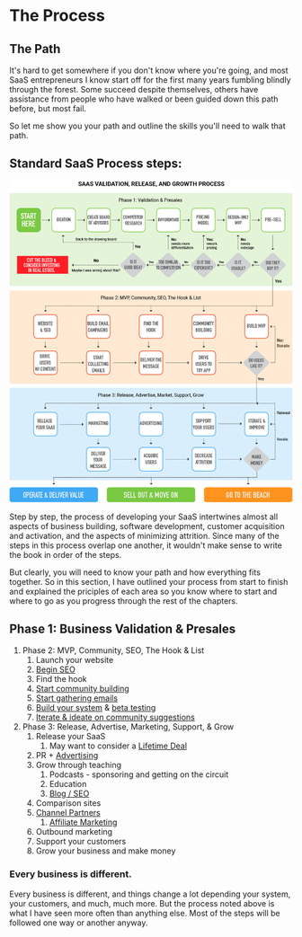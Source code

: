 # The Process

## The Path

It's hard to get somewhere if you don't know where you're going, and most SaaS entrepreneurs I know start off for the first many years fumbling blindly through the forest. Some succeed despite themselves, others have assistance from people who have walked or been guided down this path before, but most fail. 

So let me show you your path and outline the skills you'll need to walk that path. 

## Standard SaaS Process steps:

![](../.gitbook/assets/saas-general-process-2.png)

Step by step, the process of developing your SaaS intertwines almost all aspects of business building, software development, customer acquisition and activation, and the aspects of minimizing attrition. Since many of the steps in this process overlap one another, it wouldn't make sense to write the book in order of the steps. 

But clearly, you will need to know your path and how everything fits together. So in this section, I have outlined your process from start to finish and explained the priciples of each area so you know where to start and where to go as you progress through the rest of the chapters.

## Phase 1: Business Validation & Presales



1. Phase 2: MVP, Community, SEO, The Hook & List
   1. Launch your website
   2. [Begin SEO](../acquisition-gaining-saas-users/organic-search-marketing/)
   3. Find the hook
   4. [Start community building](../attrition-supporting-your-community-and-growing-your-business/saas-community-building.md)
   5. [Start gathering emails](../acquisition-gaining-saas-users/email-marketing.md)
   6. [Build your system](../saas-build-process/saas-build-process.md) & [beta testing](../saas-build-process/steps-to-developing-a-saas/beta-testing.md)
   7. [Iterate & ideate on community suggestions](../saas-build-process/things-to-know-and-expect/development-is-iterative.md)
2. Phase 3: Release, Advertise, Marketing, Support, & Grow
   1. Release your SaaS
      1. May want to consider a [Lifetime Deal](../acquisition-gaining-saas-users/lifetime-deals.md)
   2. PR + [Advertising](../acquisition-gaining-saas-users/pay-per-click-ppc.md)
   3. Grow through teaching
      1. Podcasts - sponsoring and getting on the circuit
      2. Education
      3. [Blog / SEO](../acquisition-gaining-saas-users/organic-search-marketing/)
   4. Comparison sites
   5. [Channel Partners](../acquisition-gaining-saas-users/affiliates-and-partnerships-for-saas-businesses.md)
      1. [Affiliate Marketing](../acquisition-gaining-saas-users/affiliates-and-partnerships-for-saas-businesses.md)
   6. Outbound marketing
   7. Support your customers
   8. Grow your business and make money

### Every business is different.

Every business is different, and things change a lot depending your system, your customers, and much, much more. But the process noted above is what I have seen more often than anything else. Most of the steps will be followed one way or another anyway. 



